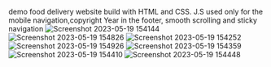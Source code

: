 
demo food delivery website build with HTML and CSS.
J.S used only for the mobile navigation,copyright Year in the footer, smooth scrolling and sticky navigation
![Screenshot 2023-05-19 154144](https://github.com/hamzi-haidar/Omnifood/assets/132144627/7681971d-dc48-4a44-bae1-1320e538575f)
![Screenshot 2023-05-19 154826](https://github.com/hamzi-haidar/Omnifood/assets/132144627/6940ff32-c0f7-46af-93ac-71458344c75a)
![Screenshot 2023-05-19 154252](https://github.com/hamzi-haidar/Omnifood/assets/132144627/413623c7-c129-4f90-b167-7afed8a161ef)
![Screenshot 2023-05-19 154926](https://github.com/hamzi-haidar/Omnifood/assets/132144627/32ef8810-4ad6-4133-a2a7-c6fae5dafc2b)
![Screenshot 2023-05-19 154359](https://github.com/hamzi-haidar/Omnifood/assets/132144627/4fc3276d-578a-4534-92f2-5f572c5e2a9d)
![Screenshot 2023-05-19 154410](https://github.com/hamzi-haidar/Omnifood/assets/132144627/7eb5674a-d95a-497b-b18f-d09ffe5314f6)
![Screenshot 2023-05-19 154448](https://github.com/hamzi-haidar/Omnifood/assets/132144627/1f5bf3bd-fa33-4b70-98e8-90f8e5122784)
